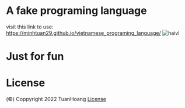 # A fake programing language
visit this link to use: https://minhtuan29.github.io/vietnamese_programing_language/
![haivl](https://user-images.githubusercontent.com/86332370/151216632-1f4e69a9-6637-4323-a309-616a1496234b.PNG)
# Just for fun
# License
 (©) Coppyright 2022 TuanHoang [License](https://github.com/minhtuan29/vietnamese_programing_language/blob/master/LICENSE.md) 
